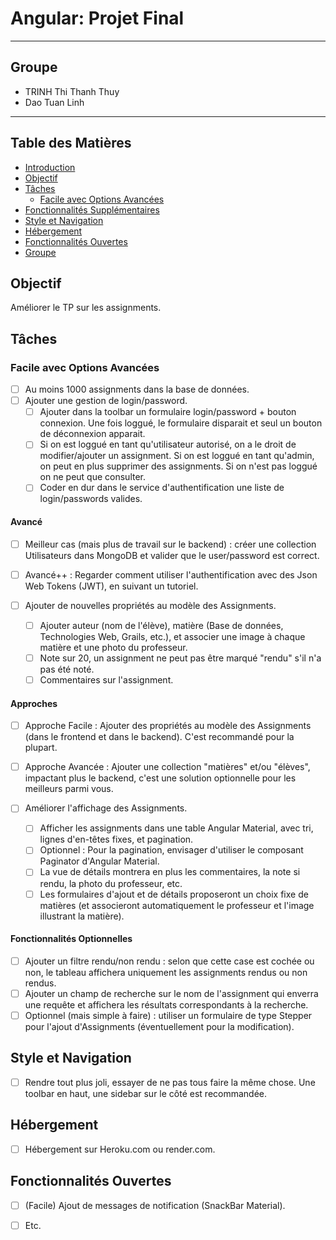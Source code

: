 # Angular: Projet Final
---
## Groupe
- TRINH Thi Thanh Thuy
- Dao Tuan Linh
---

## Table des Matières
- [Introduction](#introduction)
- [Objectif](#objectif)
- [Tâches](#tâches)
  - [Facile avec Options Avancées](#facile-avec-options-avancées)
- [Fonctionnalités Supplémentaires](#fonctionnalités-supplémentaires)
- [Style et Navigation](#style-et-navigation)
- [Hébergement](#hébergement)
- [Fonctionnalités Ouvertes](#fonctionnalités-ouvertes)
- [Groupe](#groupe)


## Objectif
Améliorer le TP sur les assignments.

## Tâches
### Facile avec Options Avancées
- [ ] Au moins 1000 assignments dans la base de données.
- [ ] Ajouter une gestion de login/password.
  - [ ] Ajouter dans la toolbar un formulaire login/password + bouton connexion. Une fois loggué, le formulaire disparait et seul un bouton de déconnexion apparait.
  - [ ] Si on est loggué en tant qu'utilisateur autorisé, on a le droit de modifier/ajouter un assignment. Si on est loggué en tant qu'admin, on peut en plus supprimer des assignments. Si on n'est pas loggué on ne peut que consulter.
  - [ ] Coder en dur dans le service d'authentification une liste de login/passwords valides.

#### Avancé
- [ ] Meilleur cas (mais plus de travail sur le backend) : créer une collection Utilisateurs dans MongoDB et valider que le user/password est correct.
- [ ] Avancé++ : Regarder comment utiliser l'authentification avec des Json Web Tokens (JWT), en suivant un tutoriel.

- [ ] Ajouter de nouvelles propriétés au modèle des Assignments.
  - [ ] Ajouter auteur (nom de l'élève), matière (Base de données, Technologies Web, Grails, etc.), et associer une image à chaque matière et une photo du professeur.
  - [ ] Note sur 20, un assignment ne peut pas être marqué "rendu" s'il n'a pas été noté.
  - [ ] Commentaires sur l'assignment.

#### Approches
- [ ] Approche Facile : Ajouter des propriétés au modèle des Assignments (dans le frontend et dans le backend). C'est recommandé pour la plupart.
- [ ] Approche Avancée : Ajouter une collection "matières" et/ou "élèves", impactant plus le backend, c'est une solution optionnelle pour les meilleurs parmi vous.

- [ ] Améliorer l'affichage des Assignments.
  - [ ] Afficher les assignments dans une table Angular Material, avec tri, lignes d'en-têtes fixes, et pagination.
  - [ ] Optionnel : Pour la pagination, envisager d'utiliser le composant Paginator d'Angular Material.
  - [ ] La vue de détails montrera en plus les commentaires, la note si rendu, la photo du professeur, etc.
  - [ ] Les formulaires d'ajout et de détails proposeront un choix fixe de matières (et associeront automatiquement le professeur et l'image illustrant la matière).

#### Fonctionnalités Optionnelles
- [ ] Ajouter un filtre rendu/non rendu : selon que cette case est cochée ou non, le tableau affichera uniquement les assignments rendus ou non rendus.
- [ ] Ajouter un champ de recherche sur le nom de l'assignment qui enverra une requête et affichera les résultats correspondants à la recherche.
- [ ] Optionnel (mais simple à faire) : utiliser un formulaire de type Stepper pour l'ajout d'Assignments (éventuellement pour la modification).

## Style et Navigation
- [ ] Rendre tout plus joli, essayer de ne pas tous faire la même chose. Une toolbar en haut, une sidebar sur le côté est recommandée.

## Hébergement
- [ ] Hébergement sur Heroku.com ou render.com.

## Fonctionnalités Ouvertes
- [ ] (Facile) Ajout de messages de notification (SnackBar Material).
- [ ] Etc.


